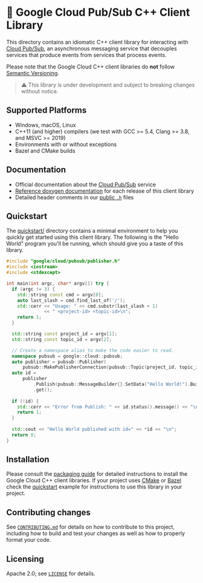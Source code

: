 # :construction: Google Cloud Pub/Sub C++ Client Library

<!-- This file is automatically generated by ci/generate-markdown/generate-pubsub-readme.sh -->

This directory contains an idiomatic C++ client library for interacting with
[Cloud Pub/Sub](https://cloud.google.com/pubsub/), an asynchronous
messaging service that decouples services that produce events from services
that process events.

Please note that the Google Cloud C++ client libraries do **not** follow
[Semantic Versioning](http://semver.org/).

> :warning: This library is under development and subject to breaking
> changes without notice.

## Supported Platforms

* Windows, macOS, Linux
* C++11 (and higher) compilers (we test with GCC \>= 5.4, Clang >= 3.8, and MSVC \>= 2019)
* Environments with or without exceptions
* Bazel and CMake builds

## Documentation

* Official documentation about the [Cloud Pub/Sub][cloud-spanner-docs] service
* [Reference doxygen documentation][doxygen-link] for each release of this client library
* Detailed header comments in our [public `.h`][source-link] files

[doxygen-link]: https://googleapis.dev/cpp/google-cloud-pubsub/latest/
[cloud-spanner-docs]: https://cloud.google.com/pubsub/docs/
[source-link]: https://github.com/googleapis/google-cloud-cpp/tree/master/google/cloud/pubsub

## Quickstart

The [quickstart/](quickstart/) directory contains a minimal environment to help
you quickly get started using this client library. The following is the "Hello
World" program you'll be running, which should give you a taste of this
library.

```cc
#include "google/cloud/pubsub/publisher.h"
#include <iostream>
#include <stdexcept>

int main(int argc, char* argv[]) try {
  if (argc != 3) {
    std::string const cmd = argv[0];
    auto last_slash = cmd.find_last_of('/');
    std::cerr << "Usage: " << cmd.substr(last_slash + 1)
              << " <project-id> <topic-id>\n";
    return 1;
  }

  std::string const project_id = argv[1];
  std::string const topic_id = argv[2];

  // Create a namespace alias to make the code easier to read.
  namespace pubsub = google::cloud::pubsub;
  auto publisher = pubsub::Publisher(
      pubsub::MakePublisherConnection(pubsub::Topic(project_id, topic_id), {}));
  auto id =
      publisher
          .Publish(pubsub::MessageBuilder{}.SetData("Hello World!").Build())
          .get();
  
  if (!id) {
    std::cerr << "Error from Publish: " << id.status().message() << "\n";
    return 1;
  }
  
  std::cout << "Hello World published with id=" << *id << "\n";
  return 0;
}
```

## Installation

Please consult the [packaging guide](../../../doc/packaging.md) for detailed
instructions to install the Google Cloud C++ client libraries.
If your project uses [CMake](https://cmake.org) or [Bazel](https://bazel.build)
check the [quickstart](quickstart/README.md) example for instructions to use
this library in your project.

## Contributing changes

See [`CONTRIBUTING.md`](../../../CONTRIBUTING.md) for details on how to
contribute to this project, including how to build and test your changes
as well as how to properly format your code.

## Licensing

Apache 2.0; see [`LICENSE`](../../../LICENSE) for details.

